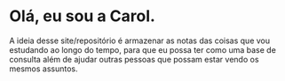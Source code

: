 # Olá, eu sou a Carol.

A ideia desse site/repositório é armazenar as notas das coisas que vou estudando ao longo do tempo, para que eu possa ter como uma base de consulta além de ajudar outras pessoas que possam estar vendo os mesmos assuntos.
